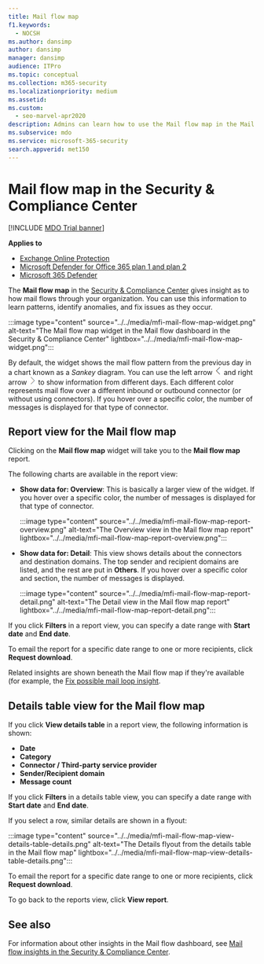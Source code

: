 ```yaml
---
title: Mail flow map
f1.keywords: 
  - NOCSH
ms.author: dansimp
author: dansimp
manager: dansimp
audience: ITPro
ms.topic: conceptual
ms.collection: m365-security
ms.localizationpriority: medium
ms.assetid: 
ms.custom: 
  - seo-marvel-apr2020
description: Admins can learn how to use the Mail flow map in the Mail flow dashboard in the Security & Compliance Center to visualize and track how mail flows to and from their organization over connectors and without using connectors.
ms.subservice: mdo
ms.service: microsoft-365-security
search.appverid: met150
---
```


# Mail flow map in the Security & Compliance Center

[!INCLUDE [MDO Trial banner](../includes/mdo-trial-banner.md)]

**Applies to**
- [Exchange Online Protection](eop-about.md)
- [Microsoft Defender for Office 365 plan 1 and plan 2](defender-for-office-365.md)
- [Microsoft 365 Defender](../defender/microsoft-365-defender.md)

The **Mail flow map** in the [Security & Compliance Center](https://protection.office.com) gives insight as to how mail flows through your organization. You can use this information to learn patterns, identify anomalies, and fix issues as they occur.

:::image type="content" source="../../media/mfi-mail-flow-map-widget.png" alt-text="The Mail flow map widget in the Mail flow dashboard in the Security & Compliance Center" lightbox="../../media/mfi-mail-flow-map-widget.png":::

By default, the widget shows the mail flow pattern from the previous day in a chart known as a *Sankey* diagram. You can use the left arrow ![Left arrow.](../../media/scc-left-arrow.png) and right arrow ![Right arrow](../../media/scc-right-arrow.png) to show information from different days. Each different color represents mail flow over a different inbound or outbound connector (or without using connectors). If you hover over a specific color, the number of messages is displayed for that type of connector.

## Report view for the Mail flow map

Clicking on the **Mail flow map** widget will take you to the **Mail flow map** report.

The following charts are available in the report view:

- **Show data for: Overview**: This is basically a larger view of the widget. If you hover over a specific color, the number of messages is displayed for that type of connector.

    :::image type="content" source="../../media/mfi-mail-flow-map-report-overview.png" alt-text="The Overview view in the Mail flow map report" lightbox="../../media/mfi-mail-flow-map-report-overview.png":::

- **Show data for: Detail**: This view shows details about the connectors and destination domains. The top sender and recipient domains are listed, and the rest are put in **Others**. If you hover over a specific color and section, the number of messages is displayed.

    :::image type="content" source="../../media/mfi-mail-flow-map-report-detail.png" alt-text="The Detail view in the Mail flow map report" lightbox="../../media/mfi-mail-flow-map-report-detail.png":::

If you click **Filters** in a report view, you can specify a date range with **Start date** and **End date**.

To email the report for a specific date range to one or more recipients, click **Request download**.

Related insights are shown beneath the Mail flow map if they're available (for example, the [Fix possible mail loop insight](mfi-mail-loop-insight.md).

## Details table view for the Mail flow map

If you click **View details table** in a report view, the following information is shown:

- **Date**
- **Category**
- **Connector / Third-party service provider**
- **Sender/Recipient domain**
- **Message count**

If you click **Filters** in a details table view, you can specify a date range with **Start date** and **End date**.

If you select a row, similar details are shown in a flyout:

:::image type="content" source="../../media/mfi-mail-flow-map-view-details-table-details.png" alt-text="The Details flyout from the details table in the Mail flow map" lightbox="../../media/mfi-mail-flow-map-view-details-table-details.png":::

To email the report for a specific date range to one or more recipients, click **Request download**.

To go back to the reports view, click **View report**.

## See also

For information about other insights in the Mail flow dashboard, see [Mail flow insights in the Security & Compliance Center](mail-flow-insights-v2.md).
